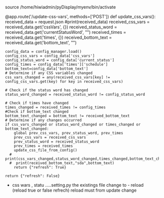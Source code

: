 source /home/hiwiadmin/pyDisplay/myenv/bin/activate


@app.route('/update-css-vars', methods=['POST'])
def update_css_vars():
    received_data = request.json
    #print(received_data)
    received_css_vars = received_data.get('cssVars', {})
    received_status_word = received_data.get('currentStatusWord', "")
    received_times = received_data.get('times', {})
    received_bottom_text = received_data.get('bottom_text', "")

    config_data = config_manager.load()
    config_css_vars = config_data['css_vars']
    config_status_word = config_data['current_status']
    config_times = config_data['times']['schedule']
    bottom_text=config_data['bottom_text']
    # Determine if any CSS variables changed
    css_vars_changed = any(received_css_vars[key] != config_css_vars.get(key) for key in received_css_vars)

    # Check if the status word has changed
    status_word_changed = received_status_word != config_status_word

    # Check if times have changed
    times_changed = received_times != config_times
    #Check if bottom_text changed
    bottom_text_changed = bottom_text != received_bottom_text
    # Determine if any changes occurred
    if css_vars_changed or status_word_changed or times_changed or bottom_text_changed:
        global prev_css_vars, prev_status_word, prev_times
        prev_css_vars = received_css_vars
        prev_status_word = received_status_word
        prev_times = received_times
        update_css_file_from_config()
      #  print(css_vars_changed,status_word_changed,times_changed,bottom_text_changed)
      #  print(received_bottom_text,"sda",bottom_text)
        return {"refresh": True}

    return {"refresh": False}

- css wars , statu .....setting.py the existings file change
to - reload (reload true or false refrech)
reload must from update change
